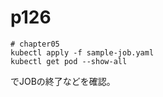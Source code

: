 # p126
```
# chapter05
kubectl apply -f sample-job.yaml
kubectl get pod --show-all
```
でJOBの終了などを確認。